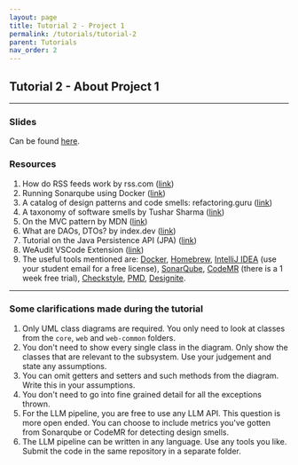 ```yaml
---
layout: page
title: Tutorial 2 - Project 1
permalink: /tutorials/tutorial-2
parent: Tutorials
nav_order: 2
---
```


## Tutorial 2 - About Project 1

---

### Slides

Can be found [here](https://karthikv1392.github.io/cs6401_se/slides/Tutorial_2.pdf).

### Resources

1. How do RSS feeds work by rss.com ([link](https://rss.com/blog/how-do-rss-feeds-work/))
2. Running Sonarqube using Docker ([link](https://docs.sonarsource.com/sonarqube-server/10.7/setup-and-upgrade/install-the-server/installing-sonarqube-from-docker/))
3. A catalog of design patterns and code smells: refactoring.guru ([link](https://refactoring.guru))
4. A taxonomy of software smells by Tushar Sharma ([link](https://www.tusharma.in/smells/DESIGN.html))
5. On the MVC pattern by MDN ([link](https://developer.mozilla.org/en-US/docs/Glossary/MVC))
6. What are DAOs, DTOs? by index.dev ([link](https://www.index.dev/blog/what-are-dao-and-dto-in-java-explained))
7. Tutorial on the Java Persistence API (JPA) ([link](https://medium.com/@lktsdvd/what-is-java-persistence-api-jpa-2763d0c1ee73))
8. WeAudit VSCode Extension ([link](https://marketplace.visualstudio.com/items?itemName=trailofbits.weaudit))
9. The useful tools mentioned are: [Docker](https://www.docker.com/), [Homebrew](https://brew.sh/), [IntelliJ IDEA](https://www.jetbrains.com/idea/) (use your student email for a free license), [SonarQube](https://www.sonarsource.com/products/sonarqube/), [CodeMR](https://www.codemr.co.uk/) (there is a 1 week free trial), [Checkstyle](https://checkstyle.sourceforge.io/), [PMD](https://pmd.github.io/), [Designite](https://www.designite-tools.com/).

---

### Some clarifications made during the tutorial
1. Only UML class diagrams are required. You only need to look at classes from the `core`, `web` and `web-common` folders.
2. You don't need to show every single class in the diagram. Only show the classes that are relevant to the subsystem. Use your judgement and state any assumptions.
3. You can omit getters and setters and such methods from the diagram. Write this in your assumptions. 
4. You don't need to go into fine grained detail for all the exceptions thrown. 
5. For the LLM pipeline, you are free to use any LLM API. This question is more open ended. You can choose to include metrics you've gotten from Sonarqube or CodeMR for detecting design smells.
6. The LLM pipeline can be written in any language. Use any tools you like. Submit the code in the same repository in a separate folder.

